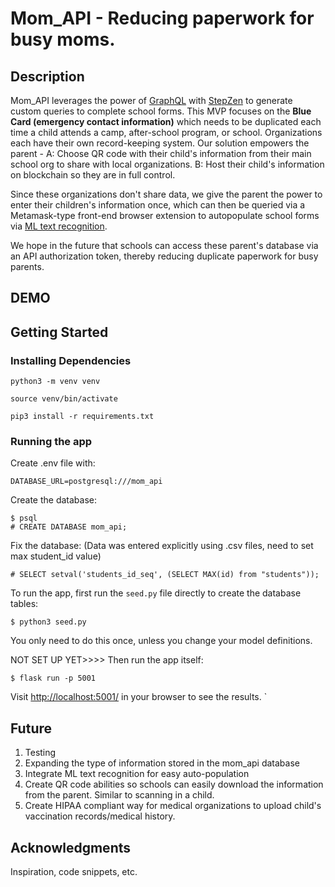 # Mom_API - Reducing paperwork for busy moms.

## Description

Mom_API leverages the power of [GraphQL](https://graphql.org/) with [StepZen](https://stepzen.com/) to generate custom queries to complete school forms. This MVP focuses on the **Blue Card (emergency contact information)** which needs to be duplicated each time a child attends a camp, after-school program, or school. Organizations each have their own record-keeping system.  Our solution empowers the parent -
A: Choose QR code with their child's information from their main school org to share with local organizations.
B: Host their child's information on blockchain so they are in full control.

Since these organizations don't share data, we give the parent the power to enter their children's information once, which can then be queried via a Metamask-type front-end browser
extension to autopopulate school forms via [ML text recognition](https://developers.google.com/ml-kit/vision/text-recognition/).

We hope in the future that schools can access these parent's database via an API authorization token, thereby
reducing duplicate paperwork for busy parents.

## DEMO

## Getting Started

### Installing Dependencies

```
python3 -m venv venv
```
```
source venv/bin/activate
```
```
pip3 install -r requirements.txt
```

### Running the app

Create .env file with:
```
DATABASE_URL=postgresql:///mom_api
```

Create the database:
```
$ psql
# CREATE DATABASE mom_api;
```
Fix the database: (Data was entered explicitly using .csv files, need to set max student_id value)
```
# SELECT setval('students_id_seq', (SELECT MAX(id) from "students"));
```

To run the app, first run the `seed.py` file directly to create the database tables:

```
$ python3 seed.py
```

You only need to do this once, unless you change your model definitions.

NOT SET UP YET>>>> Then run the app itself:

```
$ flask run -p 5001
```

Visit [http://localhost:5001/](http://localhost:5001/) in your browser to see the results.
`
## Future
1. Testing
2. Expanding the type of information stored in the mom_api database
3. Integrate ML text recognition for easy auto-population
4. Create QR code abilities so schools can easily download the information from the parent.  Similar to scanning in a child.
5. Create HIPAA compliant way for medical organizations to upload child's vaccination records/medical history.

## Acknowledgments

Inspiration, code snippets, etc.


